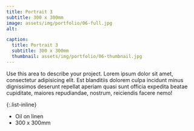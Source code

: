 ```yaml
---
title: Portrait 3
subtitle: 300 x 300mm
image: assets/img/portfolio/06-full.jpg
alt: 

caption:
  title: Portrait 3
  subtitle: 300 x 300mm
  thumbnail: assets/img/portfolio/06-thumbnail.jpg
---
```

Use this area to describe your project. Lorem ipsum dolor sit amet, consectetur adipisicing elit. Est blanditiis dolorem culpa incidunt minus dignissimos deserunt repellat aperiam quasi sunt officia expedita beatae cupiditate, maiores repudiandae, nostrum, reiciendis facere nemo!

{:.list-inline}
- Oil on linen
- 300 x 300mm


